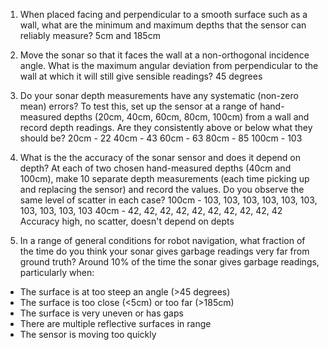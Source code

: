 1. When placed facing and perpendicular to a smooth surface such as a wall, what are the minimum
and maximum depths that the sensor can reliably measure?
5cm and 185cm

2. Move the sonar so that it faces the wall at a non-orthogonal incidence angle. What is the maximum angular deviation from perpendicular to the wall at which it will still give sensible readings?
45 degrees

3. Do your sonar depth measurements have any systematic (non-zero mean) errors? To test this, set
up the sensor at a range of hand-measured depths (20cm, 40cm, 60cm, 80cm, 100cm) from a wall
and record depth readings. Are they consistently above or below what they should be?
20cm - 22
40cm - 43
60cm - 63
80cm - 85
100cm - 103


4. What is the the accuracy of the sonar sensor and does it depend on depth? At each of two chosen
hand-measured depths (40cm and 100cm), make 10 separate depth measurements (each time
picking up and replacing the sensor) and record the values. Do you observe the same level of
scatter in each case?
100cm - 103, 103, 103, 103, 103, 103, 103, 103, 103, 103
40cm - 42, 42, 42, 42, 42, 42, 42, 42, 42, 42
Accuracy high, no scatter, doesn't depend on depts

5. In a range of general conditions for robot navigation, what fraction of the time do you think your
sonar gives garbage readings very far from ground truth?
Around 10% of the time the sonar gives garbage readings, particularly when:
- The surface is at too steep an angle (>45 degrees)
- The surface is too close (<5cm) or too far (>185cm) 
- The surface is very uneven or has gaps
- There are multiple reflective surfaces in range
- The sensor is moving too quickly
